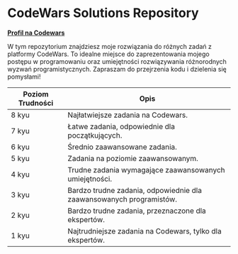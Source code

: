 # CodeWars Solutions Repository

[**Profil na Codewars**](https://www.codewars.com/users/piotrekkorzeniewski)



W tym repozytorium znajdziesz moje rozwiązania do różnych zadań z platformy CodeWars. To idealne miejsce do zaprezentowania mojego postępu w programowaniu oraz umiejętności rozwiązywania różnorodnych wyzwań programistycznych. Zapraszam do przejrzenia kodu i dzielenia się pomysłami!

| Poziom Trudności | Opis                                       |   
|----------------|-------------------------------------------|
| 8 kyu           | Najłatwiejsze zadania na Codewars.      |
| 7 kyu           | Łatwe zadania, odpowiednie dla początkujących. |
| 6 kyu           | Średnio zaawansowane zadania.         |
| 5 kyu           | Zadania na poziomie zaawansowanym.        |
| 4 kyu           | Trudne zadania wymagające zaawansowanych umiejętności. | 
| 3 kyu           | Bardzo trudne zadania, odpowiednie dla zaawansowanych programistów. |
| 2 kyu           | Bardzo trudne zadania, przeznaczone dla ekspertów.    |
| 1 kyu           | Najtrudniejsze zadania na Codewars, tylko dla ekspertów.    |  
 
